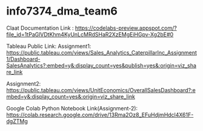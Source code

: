 # info7374_dma_team6

Claat Documentation Link : https://codelabs-preview.appspot.com/?file_id=1tPaGlVDtKhm4KyUnLcMRdSHaR2XzEMgEiHGpv-Xg2bE#0

Tableau Public Link:
Assignment1: https://public.tableau.com/views/Sales_Analytics_CaterpillarInc_Assignment1/Dashboard-SalesAnalytics?:embed=y&:display_count=yes&publish=yes&:origin=viz_share_link

Assignment2: https://public.tableau.com/views/UnitEconomics/OverallSalesDashboard?:embed=y&:display_count=yes&:origin=viz_share_link

Google Colab Python Notebook Link(Assignment-2): https://colab.research.google.com/drive/13Rma2Oz8_EFuHdjmHdcl4X61F-dgZTMg

